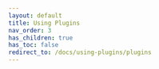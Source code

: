 ```yaml
---
layout: default
title: Using Plugins
nav_order: 3
has_children: true
has_toc: false
redirect_to: /docs/using-plugins/plugins
---
```

